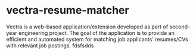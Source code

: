 # vectra-resume-matcher
Vectra is a web-based application/extension developed as part of second-year engineering project. The goal of the application is to provide an efficient and automated system for matching job applicants' resumes/CVs with relevant job postings.
fdsfsdds